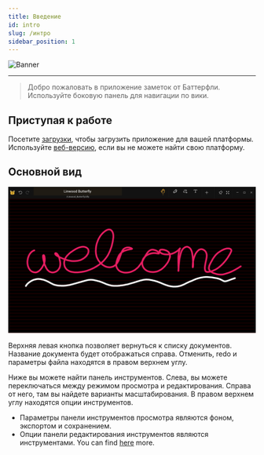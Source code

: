```yaml
---
title: Введение
id: intro
slug: /интро
sidebar_position: 1
---
```


![Banner](/img/banner.png)

***

> Добро пожаловать в приложение заметок от Баттерфли.
> Используйте боковую панель для навигации по вики.

## Приступая к работе

Посетите [загрузки](/downloads), чтобы загрузить приложение для вашей платформы.
Используйте [веб-версию](https://v2.web.butterfly.linwood.dev), если вы не можете найти свою платформу.

## Основной вид

![Основной вид](main.png)

Верхняя левая кнопка позволяет вернуться к списку документов. Название документа будет отображаться справа. Отменить, redo и параметры файла находятся в правом верхнем углу.

Ниже вы можете найти панель инструментов. Слева, вы можете переключаться между режимом просмотра и редактирования. Справа от него, там вы найдете варианты масштабирования. В правом верхнем углу находятся опции инструментов.

- Параметры панели инструментов просмотра являются фоном, экспортом и сохранением.
- Опции панели редактирования инструментов являются инструментами. You can find [here](background) more.
